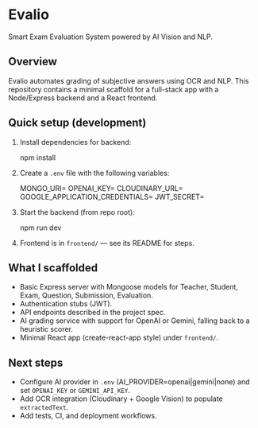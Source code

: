# Evalio

Smart Exam Evaluation System powered by AI Vision and NLP.

Overview
--------
Evalio automates grading of subjective answers using OCR and NLP. This repository contains a minimal scaffold for a full-stack app with a Node/Express backend and a React frontend.

Quick setup (development)
-------------------------
1. Install dependencies for backend:

   npm install

2. Create a `.env` file with the following variables:

   MONGO_URI=
   OPENAI_KEY=
   CLOUDINARY_URL=
   GOOGLE_APPLICATION_CREDENTIALS=
   JWT_SECRET=

3. Start the backend (from repo root):

   npm run dev

4. Frontend is in `frontend/` — see its README for steps.

What I scaffolded
------------------
- Basic Express server with Mongoose models for Teacher, Student, Exam, Question, Submission, Evaluation.
- Authentication stubs (JWT).
- API endpoints described in the project spec.
- AI grading service with support for OpenAI or Gemini, falling back to a heuristic scorer.
- Minimal React app (create-react-app style) under `frontend/`.

Next steps
----------
- Configure AI provider in `.env` (AI_PROVIDER=openai|gemini|none) and set `OPENAI_KEY` or `GEMINI_API_KEY`.
- Add OCR integration (Cloudinary + Google Vision) to populate `extractedText`.
- Add tests, CI, and deployment workflows.
